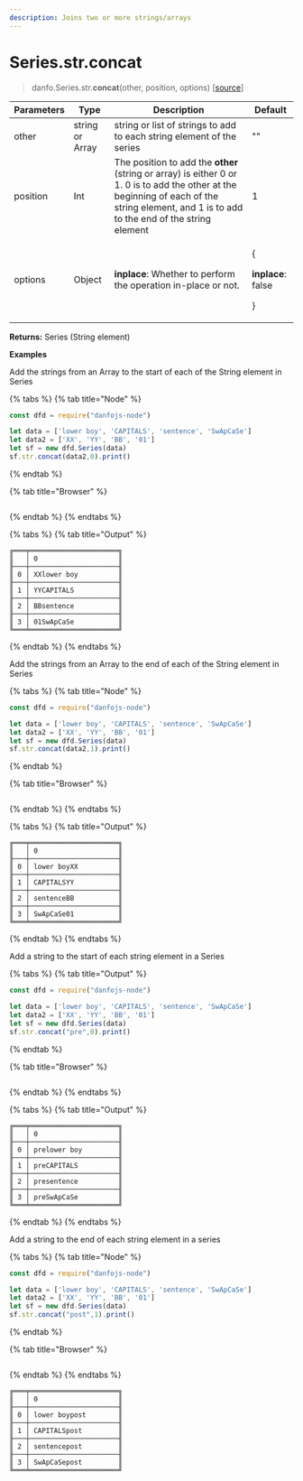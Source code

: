 ```yaml
---
description: Joins two or more strings/arrays
---
```


# Series.str.concat

> danfo.Series.str.**concat**(other, position, options)   \[[source](https://github.com/opensource9ja/danfojs/blob/master/danfojs/src/core/strings.js#L80)]

| Parameters | Type            | Description                                                                                                                                                                                  | Default                                                |
| ---------- | --------------- | -------------------------------------------------------------------------------------------------------------------------------------------------------------------------------------------- | ------------------------------------------------------ |
| other      | string or Array | string or list of strings to add to each string element of the series                                                                                                                        | ""                                                     |
| position   | Int             | The position to add the **other** (string or array) is either 0 or 1. 0 is to add the other at the beginning of each of the string element, and 1 is to add to the end of the string element | 1                                                      |
| options    | Object          | **inplace**: Whether to perform the operation in-place or not.                                                                                                                               | <p>{</p><p><strong>inplace</strong>: false</p><p>}</p> |

**Returns:** Series (String element)

**Examples**

Add the strings from an Array to the start of each of the String element in Series

{% tabs %}
{% tab title="Node" %}
```javascript
const dfd = require("danfojs-node")

let data = ['lower boy', 'CAPITALS', 'sentence', 'SwApCaSe']
let data2 = ['XX', 'YY', 'BB', '01']
let sf = new dfd.Series(data)
sf.str.concat(data2,0).print()
```
{% endtab %}

{% tab title="Browser" %}
```
```
{% endtab %}
{% endtabs %}

{% tabs %}
{% tab title="Output" %}
```
╔═══╤══════════════════════╗
║   │ 0                    ║
╟───┼──────────────────────╢
║ 0 │ XXlower boy          ║
╟───┼──────────────────────╢
║ 1 │ YYCAPITALS           ║
╟───┼──────────────────────╢
║ 2 │ BBsentence           ║
╟───┼──────────────────────╢
║ 3 │ 01SwApCaSe           ║
╚═══╧══════════════════════╝
```
{% endtab %}
{% endtabs %}

Add the strings from an Array to the end of each of the String element in Series

{% tabs %}
{% tab title="Node" %}
```javascript
const dfd = require("danfojs-node")

let data = ['lower boy', 'CAPITALS', 'sentence', 'SwApCaSe']
let data2 = ['XX', 'YY', 'BB', '01']
let sf = new dfd.Series(data)
sf.str.concat(data2,1).print()
```
{% endtab %}

{% tab title="Browser" %}
```
```
{% endtab %}
{% endtabs %}

{% tabs %}
{% tab title="Output" %}
```
╔═══╤══════════════════════╗
║   │ 0                    ║
╟───┼──────────────────────╢
║ 0 │ lower boyXX          ║
╟───┼──────────────────────╢
║ 1 │ CAPITALSYY           ║
╟───┼──────────────────────╢
║ 2 │ sentenceBB           ║
╟───┼──────────────────────╢
║ 3 │ SwApCaSe01           ║
╚═══╧══════════════════════╝
```
{% endtab %}
{% endtabs %}

Add a string to the start of each string element in a Series

{% tabs %}
{% tab title="Output" %}
```javascript
const dfd = require("danfojs-node")

let data = ['lower boy', 'CAPITALS', 'sentence', 'SwApCaSe']
let data2 = ['XX', 'YY', 'BB', '01']
let sf = new dfd.Series(data)
sf.str.concat("pre",0).print()
```
{% endtab %}

{% tab title="Browser" %}
```
```
{% endtab %}
{% endtabs %}

{% tabs %}
{% tab title="Output" %}
```
╔═══╤══════════════════════╗
║   │ 0                    ║
╟───┼──────────────────────╢
║ 0 │ prelower boy         ║
╟───┼──────────────────────╢
║ 1 │ preCAPITALS          ║
╟───┼──────────────────────╢
║ 2 │ presentence          ║
╟───┼──────────────────────╢
║ 3 │ preSwApCaSe          ║
╚═══╧══════════════════════╝
```
{% endtab %}
{% endtabs %}

Add a string to the end of each string element in a series

{% tabs %}
{% tab title="Node" %}
```javascript
const dfd = require("danfojs-node")

let data = ['lower boy', 'CAPITALS', 'sentence', 'SwApCaSe']
let data2 = ['XX', 'YY', 'BB', '01']
let sf = new dfd.Series(data)
sf.str.concat("post",1).print()
```
{% endtab %}

{% tab title="Browser" %}
```
```
{% endtab %}
{% endtabs %}

```
╔═══╤══════════════════════╗
║   │ 0                    ║
╟───┼──────────────────────╢
║ 0 │ lower boypost        ║
╟───┼──────────────────────╢
║ 1 │ CAPITALSpost         ║
╟───┼──────────────────────╢
║ 2 │ sentencepost         ║
╟───┼──────────────────────╢
║ 3 │ SwApCaSepost         ║
╚═══╧══════════════════════╝
```
